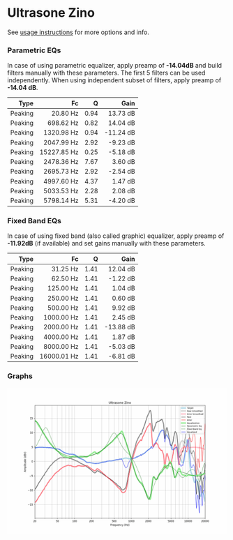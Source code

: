 # Ultrasone Zino
See [usage instructions](https://github.com/jaakkopasanen/AutoEq#usage) for more options and info.

### Parametric EQs
In case of using parametric equalizer, apply preamp of **-14.04dB** and build filters manually
with these parameters. The first 5 filters can be used independently.
When using independent subset of filters, apply preamp of **-14.04 dB**.

| Type    | Fc          |    Q | Gain      |
|--------:|------------:|-----:|----------:|
| Peaking | 20.80 Hz    | 0.94 | 13.73 dB  |
| Peaking | 698.62 Hz   | 0.82 | 14.04 dB  |
| Peaking | 1320.98 Hz  | 0.94 | -11.24 dB |
| Peaking | 2047.99 Hz  | 2.92 | -9.23 dB  |
| Peaking | 15227.85 Hz | 0.25 | -5.18 dB  |
| Peaking | 2478.36 Hz  | 7.67 | 3.60 dB   |
| Peaking | 2695.73 Hz  | 2.92 | -2.54 dB  |
| Peaking | 4997.60 Hz  | 4.37 | 1.47 dB   |
| Peaking | 5033.53 Hz  | 2.28 | 2.08 dB   |
| Peaking | 5798.14 Hz  | 5.31 | -4.20 dB  |

### Fixed Band EQs
In case of using fixed band (also called graphic) equalizer, apply preamp of **-11.92dB**
(if available) and set gains manually with these parameters.

| Type    | Fc          |    Q | Gain      |
|--------:|------------:|-----:|----------:|
| Peaking | 31.25 Hz    | 1.41 | 12.04 dB  |
| Peaking | 62.50 Hz    | 1.41 | -1.22 dB  |
| Peaking | 125.00 Hz   | 1.41 | 1.04 dB   |
| Peaking | 250.00 Hz   | 1.41 | 0.60 dB   |
| Peaking | 500.00 Hz   | 1.41 | 9.92 dB   |
| Peaking | 1000.00 Hz  | 1.41 | 2.45 dB   |
| Peaking | 2000.00 Hz  | 1.41 | -13.88 dB |
| Peaking | 4000.00 Hz  | 1.41 | 1.87 dB   |
| Peaking | 8000.00 Hz  | 1.41 | -5.03 dB  |
| Peaking | 16000.01 Hz | 1.41 | -6.81 dB  |

### Graphs
![](./Ultrasone%20Zino.png)
